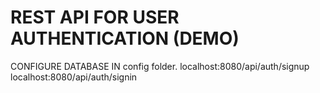 # REST API FOR USER AUTHENTICATION (DEMO)
CONFIGURE DATABASE IN config folder.
localhost:8080/api/auth/signup 
localhost:8080/api/auth/signin 

